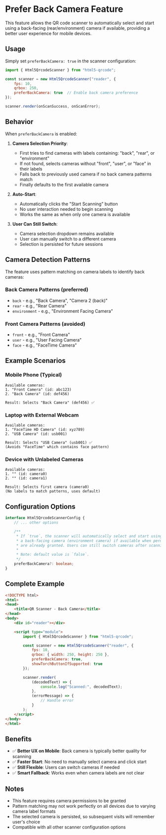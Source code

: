 # Prefer Back Camera Feature

This feature allows the QR code scanner to automatically select and start using a back-facing (rear/environment) camera if available, providing a better user experience for mobile devices.

## Usage

Simply set `preferBackCamera: true` in the scanner configuration:

```javascript
import { Html5QrcodeScanner } from "html5-qrcode";

const scanner = new Html5QrcodeScanner("reader", {
    fps: 10,
    qrbox: 250,
    preferBackCamera: true  // Enable back camera preference
});

scanner.render(onScanSuccess, onScanError);
```

## Behavior

When `preferBackCamera` is enabled:

1. **Camera Selection Priority**:
   - First tries to find cameras with labels containing: "back", "rear", or "environment"
   - If not found, selects cameras without "front", "user", or "face" in their labels
   - Falls back to previously used camera if no back camera patterns match
   - Finally defaults to the first available camera

2. **Auto-Start**:
   - Automatically clicks the "Start Scanning" button
   - No user interaction needed to begin scanning
   - Works the same as when only one camera is available

3. **User Can Still Switch**:
   - Camera selection dropdown remains available
   - User can manually switch to a different camera
   - Selection is persisted for future sessions

## Camera Detection Patterns

The feature uses pattern matching on camera labels to identify back cameras:

### Back Camera Patterns (preferred)
- `back` - e.g., "Back Camera", "Camera 2 (back)"
- `rear` - e.g., "Rear Camera"
- `environment` - e.g., "Environment Facing Camera"

### Front Camera Patterns (avoided)
- `front` - e.g., "Front Camera"
- `user` - e.g., "User Facing Camera"
- `face` - e.g., "FaceTime Camera"

## Example Scenarios

### Mobile Phone (Typical)
```
Available cameras:
1. "Front Camera" (id: abc123)
2. "Back Camera" (id: def456)

Result: Selects "Back Camera" (def456) ✅
```

### Laptop with External Webcam
```
Available cameras:
1. "FaceTime HD Camera" (id: xyz789)
2. "USB Camera" (id: usb001)

Result: Selects "USB Camera" (usb001) ✅
(Avoids "FaceTime" which contains face pattern)
```

### Device with Unlabeled Cameras
```
Available cameras:
1. "" (id: camera0)
2. "" (id: camera1)

Result: Selects first camera (camera0)
(No labels to match patterns, uses default)
```

## Configuration Options

```typescript
interface Html5QrcodeScannerConfig {
    // ... other options

    /**
     * If `true`, the scanner will automatically select and start using
     * a back-facing camera (environment camera) if available when permissions
     * are already granted. Users can still switch cameras after scanning starts.
     *
     * Note: default value is `false`.
     */
    preferBackCamera?: boolean;
}
```

## Complete Example

```html
<!DOCTYPE html>
<html>
<head>
    <title>QR Scanner - Back Camera</title>
</head>
<body>
    <div id="reader"></div>

    <script type="module">
        import { Html5QrcodeScanner } from "html5-qrcode";

        const scanner = new Html5QrcodeScanner("reader", {
            fps: 10,
            qrbox: { width: 250, height: 250 },
            preferBackCamera: true,
            showTorchButtonIfSupported: true
        });

        scanner.render(
            (decodedText) => {
                console.log("Scanned:", decodedText);
            },
            (errorMessage) => {
                // Handle error
            }
        );
    </script>
</body>
</html>
```

## Benefits

- ✅ **Better UX on Mobile**: Back camera is typically better quality for scanning
- ✅ **Faster Start**: No need to manually select camera and click start
- ✅ **Still Flexible**: Users can switch cameras if needed
- ✅ **Smart Fallback**: Works even when camera labels are not clear

## Notes

- This feature requires camera permissions to be granted
- Pattern matching may not work perfectly on all devices due to varying camera label formats
- The selected camera is persisted, so subsequent visits will remember user's choice
- Compatible with all other scanner configuration options
